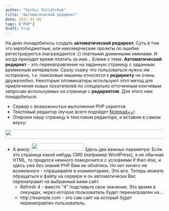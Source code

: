 ```yaml
---
author: "Serhii Polishchuk"
title: "Автоматический редирект"
date: 2011-01-06
tags: ["PHP"]
draft: true
---
```

<!--more-->
<p>На днях понадобилось создать <strong>автоматический редирект.</strong> Суть в том что малобюджетные, или некомерческие проэкты по ошибке регистрируются (награждаются :)) платными доменными именами. И когда приходит время платить за имя... Ближе к теме. <strong>Автоматический редирект</strong> - это перенаправление на заданную страницу с заданным временным интервалом. <!--more--> Сразу скажу что пользоваться нужно им осторожно, т.к. поисковые машины относятся к <strong>редиректу</strong> не очень дружелюбно. Некоторые оптимизаторы используют этот метод для привлечения новых посетителей по специально отточенным ключевым запросам используемых на странице с <strong>редиректом</strong>. Для этого нам понадобиться:</p>

<ul>
	<li>Сервер с возможностью выполнения PHP скриптов</li>
	<li>Текстовый редактор (лучше всего подойдет <a href="http://notepad-plus-plus.org/" target="_blank" title="Официальный сайт Notepad++">Notepad++</a>)</li>
	<li>Откроем нашу страницу в текстовом редакторе, и вставим в самом верху:</li>
</ul>

<p><img alt="" class="img-responsive" src="/uploads/2011/01/redir.jpg" style="width: 619px; height: 29px;" /></p>

<ul>
	<li>А внизу: <img alt="" class="img-responsive" src="/uploads/2011/01/redir2.jpg" style="width: 164px; height: 25px;" />&nbsp;Здесь два важных параметра: Если это страница какой нибудь CMS (например WordPress), а не обычная HTML, то&nbsp;придется&nbsp;немного поморочится с условиями if then else, и здесь уже без знаний РНР Вам не обойтись. Но нет ничего не возможного - спрашивайте в комментариях. Это все. Теперь можете обращаться к файлу на сервере и он автоматически Вас перенаправит на выбранный вами сайт.
	<ul>
		<li>Refresh 4 - вместо &quot;4&quot;&nbsp;подставьте&nbsp;свое значение. Это время в секундах, через которое пользователь будет перенаправлен на...</li>
		<li>http://example.com - это сам сайт на который будет перенаправлен пользователь.</li>
	</ul>
	</li>
</ul>
